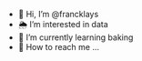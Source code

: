 - 👋 Hi, I’m @francklays
- 🌦 I’m interested in data
- 🍞 I’m currently learning baking
- 💬 How to reach me ...

<!---
francklays/francklays is a ✨ special ✨ repository because its `README.md` (this file) appears on your GitHub profile.
You can click the Preview link to take a look at your changes.
--->
